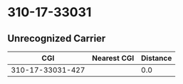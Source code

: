 # 310-17-33031
## Unrecognized Carrier


| CGI | Nearest CGI | Distance |
|-----|-------------|----------|
| 310-17-33031-427 |  | 0.0 |

